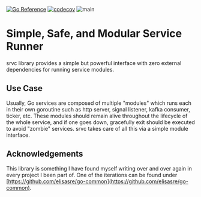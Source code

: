 [![Go Reference](https://pkg.go.dev/badge/github.com/go-srvc/srvc.svg)](https://pkg.go.dev/github.com/go-srvc/srvc) [![codecov](https://codecov.io/github/go-srvc/srvc/graph/badge.svg?token=H3u7Ui9PfC)](https://codecov.io/github/go-srvc/srvc) ![main](https://github.com/go-srvc/srvc/actions/workflows/go.yaml/badge.svg?branch=main)

# Simple, Safe, and Modular Service Runner

srvc library provides a simple but powerful interface with zero external dependencies for running service modules.

## Use Case

Usually, Go services are composed of multiple "modules" which runs each in their own goroutine such as http server, signal listener, kafka consumer, ticker, etc. These modules should remain alive throughout the lifecycle of the whole service, and if one goes down, gracefully exit should be executed to avoid "zombie" services. srvc takes care of all this via a simple module interface.

## Acknowledgements

This library is something I have found myself writing over and over again in every project I been part of. One of the iterations can be found under [https://github.com/elisasre/go-common](https://github.com/elisasre/go-common).
